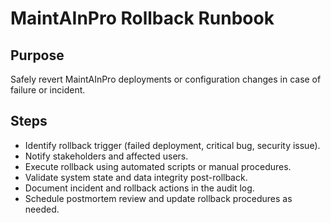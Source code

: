 # MaintAInPro Rollback Runbook

## Purpose
Safely revert MaintAInPro deployments or configuration changes in case of failure or incident.

## Steps
- Identify rollback trigger (failed deployment, critical bug, security issue).
- Notify stakeholders and affected users.
- Execute rollback using automated scripts or manual procedures.
- Validate system state and data integrity post-rollback.
- Document incident and rollback actions in the audit log.
- Schedule postmortem review and update rollback procedures as needed.
